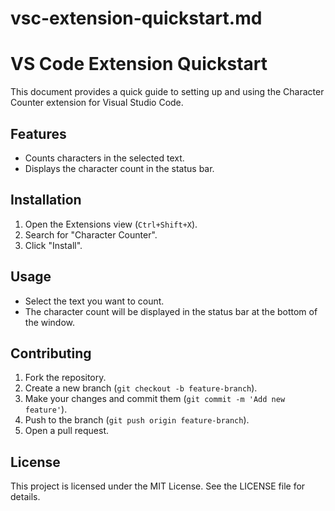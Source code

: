 # vsc-extension-quickstart.md

# VS Code Extension Quickstart

This document provides a quick guide to setting up and using the Character Counter extension for Visual Studio Code.

## Features

- Counts characters in the selected text.
- Displays the character count in the status bar.

## Installation

1. Open the Extensions view (`Ctrl+Shift+X`).
2. Search for "Character Counter".
3. Click "Install".

## Usage

- Select the text you want to count.
- The character count will be displayed in the status bar at the bottom of the window.

## Contributing

1. Fork the repository.
2. Create a new branch (`git checkout -b feature-branch`).
3. Make your changes and commit them (`git commit -m 'Add new feature'`).
4. Push to the branch (`git push origin feature-branch`).
5. Open a pull request.

## License

This project is licensed under the MIT License. See the LICENSE file for details.